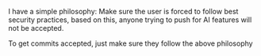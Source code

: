 I have a simple philosophy: Make sure the user is forced to follow best security practices, based on this, anyone trying to push for AI features will not be accepted.

To get commits accepted, just make sure they follow the above philosophy
